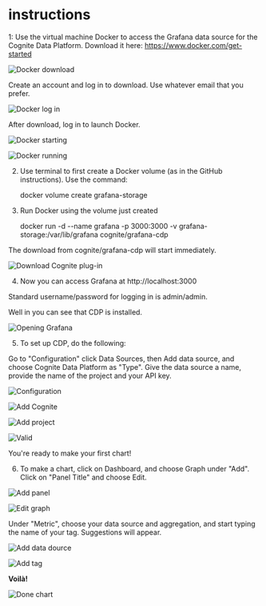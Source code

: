 # instructions

1: Use the virtual machine Docker to access the Grafana data source for the Cognite Data Platform. Download it here: https://www.docker.com/get-started

![Docker download](./images/image1.png)

Create an account and log in to download. Use whatever email that you prefer.

![Docker log in](./images/image2.png)

After download, log in to launch Docker.

![Docker starting](./images/image3.png)

![Docker running](./images/image4.png)

2. Use terminal to first create a Docker volume (as in the GitHub instructions). Use the command: 

    docker volume create grafana-storage

3. Run Docker using the volume just created

    docker run -d --name grafana -p 3000:3000 -v grafana-storage:/var/lib/grafana cognite/grafana-cdp

The download from cognite/grafana-cdp will start immediately.

![Download Cognite plug-in](./images/image5.png)

4. Now you can access Grafana at http://localhost:3000

Standard username/password for logging in is admin/admin.

Well in you can see that CDP is installed.

![Opening Grafana](./images/image6.png)

5. To set up CDP, do the following:

Go to "Configuration" click Data Sources, then Add data source, and choose Cognite Data Platform as "Type". Give the data source a name, provide the name of the project and your API key. 

![Configuration](./images/image9.png)

![Add Cognite](./images/image10.png)

![Add project](./images/image11.png)

![Valid](./images/image12.png)

You're ready to make your first chart!

6. To make a chart, click on Dashboard, and choose Graph under "Add". Click on "Panel Title" and choose Edit.

![Add panel](./images/image7.png)

![Edit graph](./images/image8.png)

Under "Metric", choose your data source and aggregation, and start typing the name of your tag. Suggestions will appear.

![Add data dource](./images/image13.png)

![Add tag](./images/image14.png)

**Voilà!**

![Done chart](./images/image15.png)